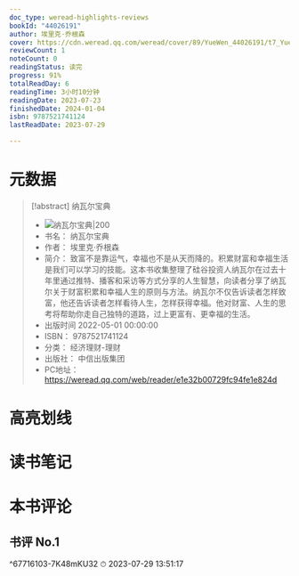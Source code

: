 ```yaml
---
doc_type: weread-highlights-reviews
bookId: "44026191"
author: 埃里克·乔根森
cover: https://cdn.weread.qq.com/weread/cover/89/YueWen_44026191/t7_YueWen_44026191.jpg
reviewCount: 1
noteCount: 0
readingStatus: 读完
progress: 91%
totalReadDay: 6
readingTime: 3小时10分钟
readingDate: 2023-07-23
finishedDate: 2024-01-04
isbn: 9787521741124
lastReadDate: 2023-07-29

---
```

# 元数据
> [!abstract] 纳瓦尔宝典
> - ![ 纳瓦尔宝典|200](https://cdn.weread.qq.com/weread/cover/89/YueWen_44026191/t7_YueWen_44026191.jpg)
> - 书名： 纳瓦尔宝典
> - 作者： 埃里克·乔根森
> - 简介： 致富不是靠运气，幸福也不是从天而降的。积累财富和幸福生活是我们可以学习的技能。这本书收集整理了硅谷投资人纳瓦尔在过去十年里通过推特、播客和采访等方式分享的人生智慧，向读者分享了纳瓦尔关于财富积累和幸福人生的原则与方法。纳瓦尔不仅告诉读者怎样致富，他还告诉读者怎样看待人生，怎样获得幸福。他对财富、人生的思考将帮助你走自己独特的道路，过上更富有、更幸福的生活。
> - 出版时间 2022-05-01 00:00:00
> - ISBN： 9787521741124
> - 分类： 经济理财-理财
> - 出版社： 中信出版集团
> - PC地址：https://weread.qq.com/web/reader/e1e32b00729fc94fe1e824d

# 高亮划线

# 读书笔记

# 本书评论

## 书评 No.1 
 ^67716103-7K48mKU32
⏱ 2023-07-29 13:51:17

